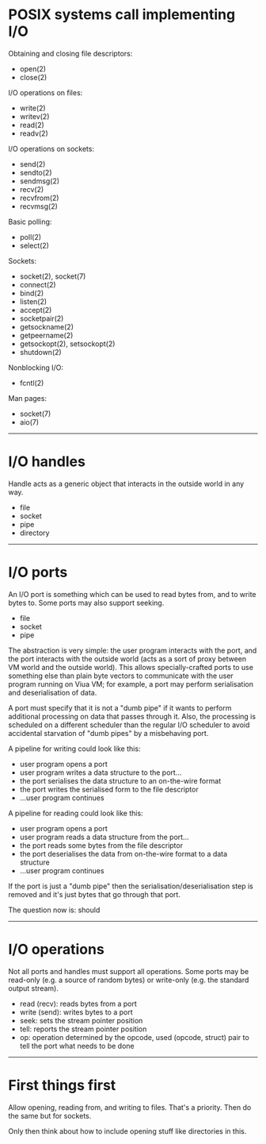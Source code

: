 # POSIX systems call implementing I/O 

Obtaining and closing file descriptors:

- open(2)
- close(2)

I/O operations on files:

- write(2)
- writev(2)
- read(2)
- readv(2)

I/O operations on sockets:

- send(2)
- sendto(2)
- sendmsg(2)
- recv(2)
- recvfrom(2)
- recvmsg(2)

Basic polling:

- poll(2)
- select(2)

Sockets:

- socket(2), socket(7)
- connect(2)
- bind(2)
- listen(2)
- accept(2)
- socketpair(2)
- getsockname(2)
- getpeername(2)
- getsockopt(2), setsockopt(2)
- shutdown(2)

Nonblocking I/O:

- fcntl(2)

Man pages:

- socket(7)
- aio(7)

--------------------------------------------------------------------------------

# I/O handles

Handle acts as a generic object that interacts in the outside world in any way.

- file
- socket
- pipe
- directory

--------------------------------------------------------------------------------

# I/O ports

An I/O port is something which can be used to read bytes from, and to write
bytes to. Some ports may also support seeking.

- file
- socket
- pipe

The abstraction is very simple: the user program interacts with the port, and
the port interacts with the outside world (acts as a sort of proxy between VM
world and the outside world). This allows specially-crafted ports to use
something else than plain byte vectors to communicate with the user program
running on Viua VM; for example, a port may perform serialisation and
deserialisation of data.

A port must specify that it is not a "dumb pipe" if it wants to perform
additional processing on data that passes through it. Also, the processing is
scheduled on a different scheduler than the regular I/O scheduler to avoid
accidental starvation of "dumb pipes" by a misbehaving port.

A pipeline for writing could look like this:

- user program opens a port
- user program writes a data structure to the port...
- the port serialises the data structure to an on-the-wire format
- the port writes the serialised form to the file descriptor
- ...user program continues

A pipeline for reading could look like this:

- user program opens a port
- user program reads a data structure from the port...
- the port reads some bytes from the file descriptor
- the port deserialises the data from on-the-wire format to a data structure
- ...user program continues

If the port is just a "dumb pipe" then the serialisation/deserialisation step is
removed and it's just bytes that go through that port.

The question now is: should 

--------------------------------------------------------------------------------

# I/O operations

Not all ports and handles must support all operations. Some ports may be
read-only (e.g. a source of random bytes) or write-only (e.g. the standard
output stream).

- read (recv): reads bytes from a port
- write (send): writes bytes to a port
- seek: sets the stream pointer position
- tell: reports the stream pointer position
- op: operation determined by the opcode, used (opcode, struct) pair to tell the
  port what needs to be done

--------------------------------------------------------------------------------

# First things first

Allow opening, reading from, and writing to files. That's a priority. Then do
the same but for sockets.

Only then think about how to include opening stuff like directories in this.
